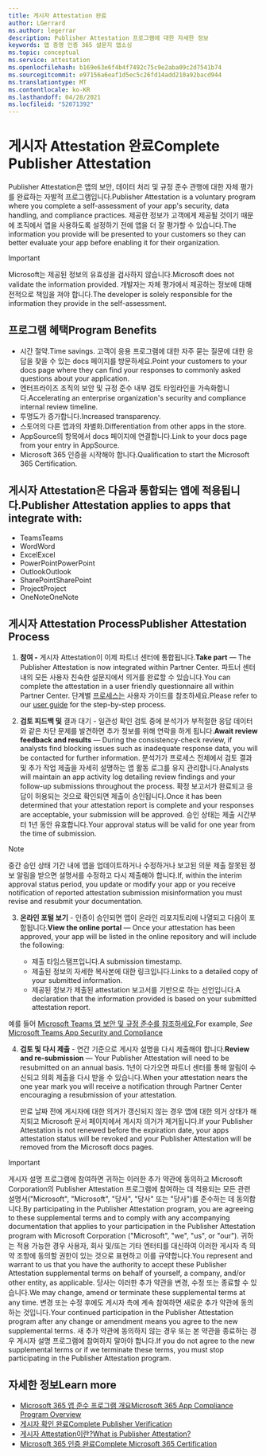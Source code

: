 ```yaml
---
title: 게시자 Attestation 완료
author: LGerrard
ms.author: legerrar
description: Publisher Attestation 프로그램에 대한 자세한 정보
keywords: 앱 증명 인증 365 설문지 앱소싱
ms.topic: conceptual
ms.service: attestation
ms.openlocfilehash: b169e63e6f4b4f7492c75c9e2aba09c2d7541b74
ms.sourcegitcommit: e97156a6eaf1d5ec5c26fd14add210a92bacd944
ms.translationtype: MT
ms.contentlocale: ko-KR
ms.lasthandoff: 04/28/2021
ms.locfileid: "52071392"
---
```

# <a name="complete-publisher-attestation"></a><span data-ttu-id="0a63c-104">게시자 Attestation 완료</span><span class="sxs-lookup"><span data-stu-id="0a63c-104">Complete Publisher Attestation</span></span>

<span data-ttu-id="0a63c-105">Publisher Attestation은 앱의 보안, 데이터 처리 및 규정 준수 관행에 대한 자체 평가를 완료하는 자발적 프로그램입니다.</span><span class="sxs-lookup"><span data-stu-id="0a63c-105">Publisher Attestation is a voluntary program where you complete a self-assessment of your app's security, data handling, and compliance practices.</span></span> <span data-ttu-id="0a63c-106">제공한 정보가 고객에게 제공될 것이기 때문에 조직에서 앱을 사용하도록 설정하기 전에 앱을 더 잘 평가할 수 있습니다.</span><span class="sxs-lookup"><span data-stu-id="0a63c-106">The information you provide will be presented to your customers so they can better evaluate your app before enabling it for their organization.</span></span> 

> [!IMPORTANT]
> <span data-ttu-id="0a63c-107">Microsoft는 제공된 정보의 유효성을 검사하지 않습니다.</span><span class="sxs-lookup"><span data-stu-id="0a63c-107">Microsoft does not validate the information provided.</span></span> <span data-ttu-id="0a63c-108">개발자는 자체 평가에서 제공하는 정보에 대해 전적으로 책임을 져야 합니다.</span><span class="sxs-lookup"><span data-stu-id="0a63c-108">The developer is solely responsible for the information they provide in the self-assessment.</span></span> 

## <a name="program-benefits"></a><span data-ttu-id="0a63c-109">프로그램 혜택</span><span class="sxs-lookup"><span data-stu-id="0a63c-109">Program Benefits</span></span>
- <span data-ttu-id="0a63c-110">시간 절약.</span><span class="sxs-lookup"><span data-stu-id="0a63c-110">Time savings.</span></span> <span data-ttu-id="0a63c-111">고객이 응용 프로그램에 대한 자주 묻는 질문에 대한 응답을 찾을 수 있는 docs 페이지를 방문하세요.</span><span class="sxs-lookup"><span data-stu-id="0a63c-111">Point your customers to your docs page where they can find your responses to commonly asked questions about your application.</span></span> 
- <span data-ttu-id="0a63c-112">엔터프라이즈 조직의 보안 및 규정 준수 내부 검토 타임라인을 가속화합니다.</span><span class="sxs-lookup"><span data-stu-id="0a63c-112">Accelerating an enterprise organization's security and compliance internal review timeline.</span></span>
- <span data-ttu-id="0a63c-113">투명도가 증가합니다.</span><span class="sxs-lookup"><span data-stu-id="0a63c-113">Increased transparency.</span></span>
- <span data-ttu-id="0a63c-114">스토어의 다른 앱과의 차별화.</span><span class="sxs-lookup"><span data-stu-id="0a63c-114">Differentiation from other apps in the store.</span></span> 
- <span data-ttu-id="0a63c-115">AppSource의 항목에서 docs 페이지에 연결합니다.</span><span class="sxs-lookup"><span data-stu-id="0a63c-115">Link to your docs page from your entry in AppSource.</span></span> 
- <span data-ttu-id="0a63c-116">Microsoft 365 인증을 시작해야 합니다.</span><span class="sxs-lookup"><span data-stu-id="0a63c-116">Qualification to start the Microsoft 365 Certification.</span></span>

## <a name="publisher-attestation-applies-to-apps-that-integrate-with"></a><span data-ttu-id="0a63c-117">게시자 Attestation은 다음과 통합되는 앱에 적용됩니다.</span><span class="sxs-lookup"><span data-stu-id="0a63c-117">Publisher Attestation applies to apps that integrate with:</span></span>
- <span data-ttu-id="0a63c-118">Teams</span><span class="sxs-lookup"><span data-stu-id="0a63c-118">Teams</span></span>
- <span data-ttu-id="0a63c-119">Word</span><span class="sxs-lookup"><span data-stu-id="0a63c-119">Word</span></span>
- <span data-ttu-id="0a63c-120">Excel</span><span class="sxs-lookup"><span data-stu-id="0a63c-120">Excel</span></span>
- <span data-ttu-id="0a63c-121">PowerPoint</span><span class="sxs-lookup"><span data-stu-id="0a63c-121">PowerPoint</span></span> 
- <span data-ttu-id="0a63c-122">Outlook</span><span class="sxs-lookup"><span data-stu-id="0a63c-122">Outlook</span></span>
- <span data-ttu-id="0a63c-123">SharePoint</span><span class="sxs-lookup"><span data-stu-id="0a63c-123">SharePoint</span></span>
- <span data-ttu-id="0a63c-124">Project</span><span class="sxs-lookup"><span data-stu-id="0a63c-124">Project</span></span>
- <span data-ttu-id="0a63c-125">OneNote</span><span class="sxs-lookup"><span data-stu-id="0a63c-125">OneNote</span></span>

## <a name="publisher-attestation-process"></a><span data-ttu-id="0a63c-126">게시자 Attestation Process</span><span class="sxs-lookup"><span data-stu-id="0a63c-126">Publisher Attestation Process</span></span>

1. <span data-ttu-id="0a63c-127">**참여 -** 게시자 Attestation이 이제 파트너 센터에 통합됩니다.</span><span class="sxs-lookup"><span data-stu-id="0a63c-127">**Take part** — The Publisher Attestation is now integrated within Partner Center.</span></span> <span data-ttu-id="0a63c-128">파트너 센터 내의 모든 사용자 친숙한 설문지에서 의거를 완료할 수 있습니다.</span><span class="sxs-lookup"><span data-stu-id="0a63c-128">You can complete the attestation in a user friendly questionnaire all within Partner Center.</span></span> <span data-ttu-id="0a63c-129">단계별 [프로세스는](https://docs.microsoft.com/microsoft-365-app-certification/docs/userguide) 사용자 가이드를 참조하세요.</span><span class="sxs-lookup"><span data-stu-id="0a63c-129">Please refer to our [user guide](https://docs.microsoft.com/microsoft-365-app-certification/docs/userguide) for the step-by-step process.</span></span>

2. <span data-ttu-id="0a63c-130">**검토 피드백 및** 결과 대기 - 일관성 확인 검토 중에 분석가가 부적절한 응답 데이터와 같은 차단 문제를 발견하면 추가 정보를 위해 연락을 하게 됩니다.</span><span class="sxs-lookup"><span data-stu-id="0a63c-130">**Await review feedback and results** — During the consistency-check review, if analysts find blocking issues such as inadequate response data, you will be contacted for further information.</span></span> <span data-ttu-id="0a63c-131">분석가가 프로세스 전체에서 검토 결과 및 추가 작업 제출을 자세히 설명하는 앱 활동 로그를 유지 관리합니다.</span><span class="sxs-lookup"><span data-stu-id="0a63c-131">Analysts will maintain an app activity log detailing review findings and your follow-up submissions throughout the process.</span></span> <span data-ttu-id="0a63c-132">확정 보고서가 완료되고 응답이 허용되는 것으로 확인되면 제출이 승인됩니다.</span><span class="sxs-lookup"><span data-stu-id="0a63c-132">Once it has been determined that your attestation report is complete and your responses are acceptable, your submission will be approved.</span></span> <span data-ttu-id="0a63c-133">승인 상태는 제출 시간부터 1년 동안 유효합니다.</span><span class="sxs-lookup"><span data-stu-id="0a63c-133">Your approval status will be valid for one year from the time of submission.</span></span>

> [!NOTE]
> <span data-ttu-id="0a63c-134">중간 승인 상태 기간 내에 앱을 업데이트하거나 수정하거나 보고된 의문 제출 잘못된 정보 알림을 받으면 설명서를 수정하고 다시 제출해야 합니다.</span><span class="sxs-lookup"><span data-stu-id="0a63c-134">If, within the interim approval status period, you update or modify your app or you receive notification of reported attestation submission misinformation you must revise and resubmit your documentation.</span></span>

3. <span data-ttu-id="0a63c-135">**온라인 포털 보기** - 인증이 승인되면 앱이 온라인 리포지토리에 나열되고 다음이 포함됩니다.</span><span class="sxs-lookup"><span data-stu-id="0a63c-135">**View the online portal** — Once your attestation has been approved, your app will be listed in the online repository and will include the following:</span></span>

   - <span data-ttu-id="0a63c-136">제출 타임스탬프입니다.</span><span class="sxs-lookup"><span data-stu-id="0a63c-136">A submission timestamp.</span></span>
   - <span data-ttu-id="0a63c-137">제출된 정보의 자세한 복사본에 대한 링크입니다.</span><span class="sxs-lookup"><span data-stu-id="0a63c-137">Links to a detailed copy of your submitted information.</span></span>
   - <span data-ttu-id="0a63c-138">제공된 정보가 제출된 attestation 보고서를 기반으로 하는 선언입니다.</span><span class="sxs-lookup"><span data-stu-id="0a63c-138">A declaration that the information provided is based on your submitted attestation report.</span></span>

<span data-ttu-id="0a63c-139">예를 들어  [Microsoft Teams 앱 보안 및 규정 준수를 참조하세요.](../teams/teams-apps.md)</span><span class="sxs-lookup"><span data-stu-id="0a63c-139">For example, *See* [Microsoft Teams App Security and Compliance](../teams/teams-apps.md)</span></span>

4. <span data-ttu-id="0a63c-140">**검토 및 다시 제출** - 연간 기준으로 게시자 설명을 다시 제출해야 합니다.</span><span class="sxs-lookup"><span data-stu-id="0a63c-140">**Review and re-submission** — Your Publisher Attestation will need to be resubmitted on an annual basis.</span></span> <span data-ttu-id="0a63c-141">1년이 다가오면 파트너 센터를 통해 알림이 수신되고 의회 제출을 다시 받을 수 있습니다.</span><span class="sxs-lookup"><span data-stu-id="0a63c-141">When your attestation nears the one year mark you will receive a notification through Partner Center encouraging a resubmission of your attestation.</span></span> 

   <span data-ttu-id="0a63c-142">만료 날짜 전에 게시자에 대한 의거가 갱신되지 않는 경우 앱에 대한 의거 상태가 해지되고 Microsoft 문서 페이지에서 게시자 의거가 제거됩니다.</span><span class="sxs-lookup"><span data-stu-id="0a63c-142">If your Publisher Attestation is not renewed before the expiration date, your apps attestation status will be revoked and your Publisher Attestation will be removed from the Microsoft docs pages.</span></span> 

>[!IMPORTANT]
><span data-ttu-id="0a63c-143">게시자 설명 프로그램에 참여하면 귀하는 이러한 추가 약관에 동의하고 Microsoft Corporation의 Publisher Attestation 프로그램에 참여하는 데 적용되는 모든 관련 설명서("Microsoft", "Microsoft", "당사", "당사" 또는 "당사")를 준수하는 데 동의합니다.</span><span class="sxs-lookup"><span data-stu-id="0a63c-143">By participating in the Publisher Attestation program, you are agreeing to these supplemental terms and to comply with any accompanying documentation that applies to your participation in the Publisher Attestation program with Microsoft Corporation ("Microsoft", "we", "us", or "our").</span></span> <span data-ttu-id="0a63c-144">귀하는 적용 가능한 경우 사용자, 회사 및/또는 기타 엔터티를 대신하여 이러한 게시자 측 의약 조항에 동의할 권한이 있는 것으로 표현하고 이를 규약합니다.</span><span class="sxs-lookup"><span data-stu-id="0a63c-144">You represent and warrant to us that you have the authority to accept these Publisher Attestation supplemental terms on behalf of yourself, a company, and/or other entity, as applicable.</span></span> <span data-ttu-id="0a63c-145">당사는 이러한 추가 약관을 변경, 수정 또는 종료할 수 있습니다.</span><span class="sxs-lookup"><span data-stu-id="0a63c-145">We may change, amend or terminate these supplemental terms at any time.</span></span> <span data-ttu-id="0a63c-146">변경 또는 수정 후에도 게시자 측에 계속 참여하면 새로운 추가 약관에 동의하는 것입니다.</span><span class="sxs-lookup"><span data-stu-id="0a63c-146">Your continued participation in the Publisher Attestation program after any change or amendment means you agree to the new supplemental terms.</span></span> <span data-ttu-id="0a63c-147">새 추가 약관에 동의하지 않는 경우 또는 본 약관을 종료하는 경우 게시자 설명 프로그램에 참여하지 말아야 합니다.</span><span class="sxs-lookup"><span data-stu-id="0a63c-147">If you do not agree to the new supplemental terms or if we terminate these terms, you must stop participating in the Publisher Attestation program.</span></span>

## <a name="learn-more"></a><span data-ttu-id="0a63c-148">자세한 정보</span><span class="sxs-lookup"><span data-stu-id="0a63c-148">Learn more</span></span>

* [<span data-ttu-id="0a63c-149">Microsoft 365 앱 준수 프로그램 개요</span><span class="sxs-lookup"><span data-stu-id="0a63c-149">Microsoft 365 App Compliance Program Overview</span></span>](~/overview.md)  
* [<span data-ttu-id="0a63c-150">게시자 확인 완료</span><span class="sxs-lookup"><span data-stu-id="0a63c-150">Complete Publisher Verification</span></span>](https://docs.microsoft.com/azure/active-directory/develop/mark-app-as-publisher-verified)  
* [<span data-ttu-id="0a63c-151">게시자 Attestation이란?</span><span class="sxs-lookup"><span data-stu-id="0a63c-151">What is Publisher Attestation?</span></span>](~/docs/enterprise-app-attestation-guide.md)  
* [<span data-ttu-id="0a63c-152">Microsoft 365 인증 완료</span><span class="sxs-lookup"><span data-stu-id="0a63c-152">Complete Microsoft 365 Certification</span></span>](~/docs/certification.md)
